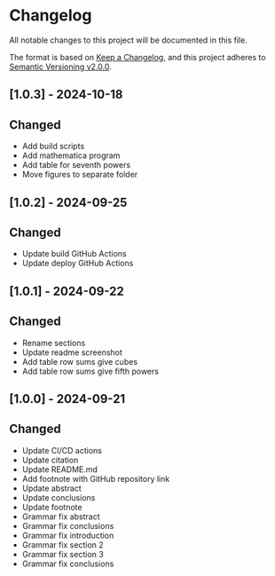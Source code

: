 # Changelog

All notable changes to this project will be documented in this file.

The format is based on [Keep a Changelog](https://keepachangelog.com/en/1.0.0/),
and this project adheres to [Semantic Versioning v2.0.0](https://semver.org/spec/v2.0.0.html).

## [1.0.3] - 2024-10-18

## Changed

- Add build scripts
- Add mathematica program
- Add table for seventh powers
- Move figures to separate folder

## [1.0.2] - 2024-09-25

## Changed

- Update build GitHub Actions
- Update deploy GitHub Actions

## [1.0.1] - 2024-09-22

## Changed

- Rename sections
- Update readme screenshot
- Add table row sums give cubes
- Add table row sums give fifth powers

## [1.0.0] - 2024-09-21

## Changed

- Update CI/CD actions
- Update citation
- Update README.md
- Add footnote with GitHub repository link
- Update abstract
- Update conclusions
- Update footnote
- Grammar fix abstract
- Grammar fix conclusions
- Grammar fix introduction
- Grammar fix section 2
- Grammar fix section 3
- Grammar fix conclusions

